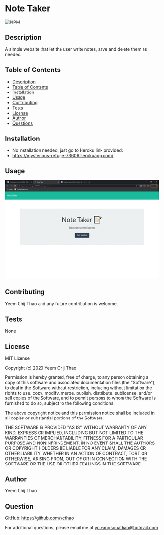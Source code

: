 # Note Taker

![NPM](https://img.shields.io/npm/l/inquirer)

## Description 

A simple website that let the user write notes, save and delete them as needed.

## Table of Contents 

- [Description](#Description)
- [Table of Contents](#Table-of-Contents)
- [Installation](#Installation)
- [Usage](#Usage)
- [Contributing](#Contributing)
- [Tests](#Tests)
- [License](#License)
- [Author](#Author)
- [Questions](#Question)

## Installation 

- No installation needed, just go to Heroku link provided:
- https://mysterious-refuge-73606.herokuapp.com/

## Usage 

![image](https://github.com/ycthao/NoteTaker/blob/main/Images/notetakergif.gif?raw=true)

## Contributing 

Yeem Chij Thao and any future contribution is welcome.

## Tests 

None

## License 

MIT License

Copyright (c) 2020 Yeem Chij Thao

Permission is hereby granted, free of charge, to any person obtaining a copy
of this software and associated documentation files (the "Software"), to deal
in the Software without restriction, including without limitation the rights
to use, copy, modify, merge, publish, distribute, sublicense, and/or sell
copies of the Software, and to permit persons to whom the Software is
furnished to do so, subject to the following conditions:

The above copyright notice and this permission notice shall be included in all
copies or substantial portions of the Software.

THE SOFTWARE IS PROVIDED "AS IS", WITHOUT WARRANTY OF ANY KIND, EXPRESS OR
IMPLIED, INCLUDING BUT NOT LIMITED TO THE WARRANTIES OF MERCHANTABILITY,
FITNESS FOR A PARTICULAR PURPOSE AND NONINFRINGEMENT. IN NO EVENT SHALL THE
AUTHORS OR COPYRIGHT HOLDERS BE LIABLE FOR ANY CLAIM, DAMAGES OR OTHER
LIABILITY, WHETHER IN AN ACTION OF CONTRACT, TORT OR OTHERWISE, ARISING FROM,
OUT OF OR IN CONNECTION WITH THE SOFTWARE OR THE USE OR OTHER DEALINGS IN THE
SOFTWARE.

## Author 

Yeem Chij Thao

## Question 

GitHub: https://github.com/ycthao

For additional questions, please email me at yc.vangsouathao@hotmail.com
  